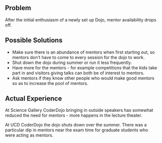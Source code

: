 ## Problem

After the initial enthusiasm of a newly set up Dojo, mentor availability
drops off.

## Possible Solutions

  - Make sure there is an abundance of mentors when first starting out,
    so mentors don't have to come to every session for the dojo to work.
  - Shut down the dojo during summer or run it less frequently.
  - Have more for the mentors - for example competitions that the kids
    take part in and visitors giving talks can both be of interest to
    mentors.
  - Ask mentors if they know other people who would make good mentors so
    as to increase the pool of mentors.

## Actual Experience

At Science Gallery CoderDojo bringing in outside speakers has somewhat
reduced the need for mentors - more happens in the lecture theater.

At UCD CoderDojo the dojo shuts down over the summer. There was a
particular dip in mentors near the exam time for graduate students who
were acting as mentors.
